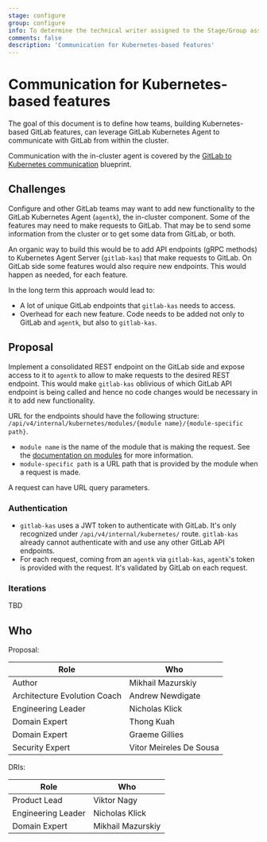 ```yaml
---
stage: configure
group: configure
info: To determine the technical writer assigned to the Stage/Group associated with this page, see https://about.gitlab.com/handbook/engineering/ux/technical-writing/#designated-technical-writers
comments: false
description: 'Communication for Kubernetes-based features'
---
```


# Communication for Kubernetes-based features

The goal of this document is to define how teams, building Kubernetes-based GitLab features, can leverage GitLab Kubernetes Agent to communicate with GitLab from within the cluster.

Communication with the in-cluster agent is covered by the [GitLab to Kubernetes communication](../gitlab_to_kubernetes_communication/index.md) blueprint.

## Challenges

Configure and other GitLab teams may want to add new functionality to the GitLab Kubernetes Agent (`agentk`), the in-cluster component. Some of the features may need to make requests to GitLab. That may be to send some information from the cluster or to get some data from GitLab, or both. 

An organic way to build this would be to add API endpoints (gRPC methods) to Kubernetes Agent Server (`gitlab-kas`) that make requests to GitLab. On GitLab side some features would also require new endpoints. This would happen as needed, for each feature.

In the long term this approach would lead to:

- A lot of unique GitLab endpoints that `gitlab-kas` needs to access.
- Overhead for each new feature. Code needs to be added not only to GitLab and `agentk`, but also to `gitlab-kas`.

## Proposal

Implement a consolidated REST endpoint on the GitLab side and expose access to it to `agentk` to allow to make requests to the desired REST endpoint. This would make `gitlab-kas` oblivious of which GitLab API endpoint is being called and hence no code changes would be necessary in it to add new functionality.

URL for the endpoints should have the following structure: `/api/v4/internal/kubernetes/modules/{module name}/{module-specific path}`.

- `module name` is the name of the module that is making the request. See the [documentation on modules](https://gitlab.com/gitlab-org/cluster-integration/gitlab-agent/-/blob/master/doc/modules.md) for more information.
- `module-specific path` is a URL path that is provided by the module when a request is made.

A request can have URL query parameters.

### Authentication

- `gitlab-kas` uses a JWT token to authenticate with GitLab. It's only recognized under `/api/v4/internal/kubernetes/` route. `gitlab-kas` already cannot authenticate with and use any other GitLab API endpoints.
- For each request, coming from an `agentk` via `gitlab-kas`, `agentk`'s token is provided with the request. It's validated by GitLab on each request.

### Iterations

TBD

## Who

Proposal:

<!-- vale gitlab.Spelling = NO -->

| Role                         | Who
|------------------------------|-------------------------|
| Author                       |    Mikhail Mazurskiy    |
| Architecture Evolution Coach |    Andrew Newdigate     |
| Engineering Leader           |    Nicholas Klick       |
| Domain Expert                |    Thong Kuah           |
| Domain Expert                |    Graeme Gillies       |
| Security Expert              | Vitor Meireles De Sousa |

DRIs:

| Role                         | Who
|------------------------------|------------------------|
| Product Lead                 |    Viktor Nagy         |
| Engineering Leader           |    Nicholas Klick      |
| Domain Expert                |    Mikhail Mazurskiy   |

<!-- vale gitlab.Spelling = YES -->
